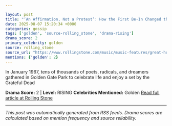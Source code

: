```yaml
---

layout: post
title: "‘An Affirmation, Not a Protest’: How the First Be-In Changed the World""
date: 2025-08-07 15:20:34 +0000
categories: gossip
tags: ['golden', 'source-rolling_stone', 'drama-rising']
drama_score: 2
primary_celebrity: golden
source: rolling_stone
source_url: "https://www.rollingstone.com/music/music-features/great-human-be-in-1967-san-francisco-grateful-dead-1235397860/""
mentions: {'golden': 2}
---
```


In January 1967, tens of thousands of poets, radicals, and dreamers gathered in Golden Gate Park to celebrate life and enjoy a set by the Grateful Dead

**Drama Score:** 2 | **Level:** RISING **Celebrities Mentioned:** Golden [Read full article at Rolling Stone](https://www.rollingstone.com/music/music-features/great-human-be-in-1967-san-francisco-grateful-dead-1235397860/)

---

*This post was automatically generated from RSS feeds. Drama scores are calculated based on mention frequency and source reliability.*